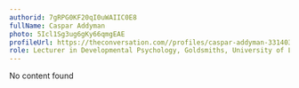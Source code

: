 ```yaml
---
authorid: 7gRPG0KF20qI0uWAIIC0E8
fullName: Caspar Addyman
photo: 5Icl1Sg3ug6gKy66qmgEAE
profileUrl: https://theconversation.com//profiles/caspar-addyman-331403
role: Lecturer in Developmental Psychology, Goldsmiths, University of London
---
```

No content found